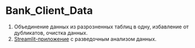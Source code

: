 # Bank_Client_Data
1. Объединение данных из разрозненных таблиц в одну, избавление от дубликатов, очистка данных.
2. <a href='https://bankclientdata-ml.streamlit.app/'> Streamlit-приложение</a> с разведочным анализом данных.
